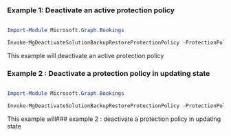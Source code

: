 ### Example 1: Deactivate an active protection policy

```powershell

Import-Module Microsoft.Graph.Bookings

Invoke-MgDeactivateSolutionBackupRestoreProtectionPolicy -ProtectionPolicyBaseId $protectionPolicyBaseId

```
This example will deactivate an active protection policy

### Example 2 : Deactivate a protection policy in updating state

```powershell

Import-Module Microsoft.Graph.Bookings

Invoke-MgDeactivateSolutionBackupRestoreProtectionPolicy -ProtectionPolicyBaseId $protectionPolicyBaseId

```
This example will### example 2 : deactivate a protection policy in updating state

